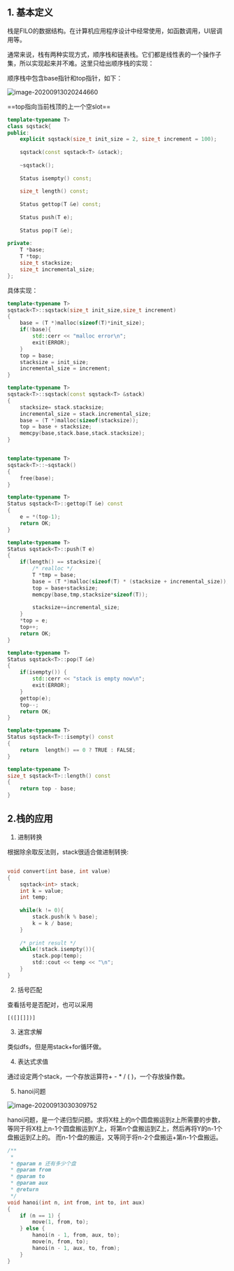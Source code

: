 ## 1. 基本定义

栈是FILO的数据结构。在计算机应用程序设计中经常使用，如函数调用，UI层调用等。

通常来说，栈有两种实现方式，顺序栈和链表栈。它们都是线性表的一个操作子集，所以实现起来并不难。这里只给出顺序栈的实现：

顺序栈中包含base指针和top指针，如下：

![image-20200913020244660](https://cdn.jsdelivr.net/gh/ravenxrz/PicBed/img/image-20200913020244660.png)

==top指向当前栈顶的上一个空slot==

```c++
template<typename T>
class sqstack{
public:
    explicit sqstack(size_t init_size = 2, size_t increment = 100);
    
    sqstack(const sqstack<T> &stack);
    
    ~sqstack();
    
    Status isempty() const;
    
    size_t length() const;
    
    Status gettop(T &e) const;
    
    Status push(T e);
    
    Status pop(T &e);
    
private:
    T *base;
    T *top;
    size_t stacksize;
    size_t incremental_size;
};


```

具体实现：

```c++
template<typename T>
sqstack<T>::sqstack(size_t init_size,size_t increment)
{
    base = (T *)malloc(sizeof(T)*init_size);
    if(!base){
        std::cerr << "malloc error\n";
        exit(ERROR);
    }
    top = base;
    stacksize = init_size;
    incremental_size = increment;
}

template<typename T>
sqstack<T>::sqstack(const sqstack<T> &stack)
{
    stacksize= stack.stacksize;
    incremental_size = stack.incremental_size;
    base = (T *)malloc(sizeof(stacksize));
    top = base + stacksize;
    memcpy(base,stack.base,stack.stacksize);
}


template<typename T>
sqstack<T>::~sqstack()
{
    free(base);
}

template<typename T>
Status sqstack<T>::gettop(T &e) const
{
    e = *(top-1);
    return OK;
}

template<typename T>
Status sqstack<T>::push(T e)
{
    if(length() == stacksize){
        /* realloc */
        T *tmp = base;
        base = (T *)malloc(sizeof(T) * (stacksize + incremental_size));
        top = base+stacksize;
        memcpy(base,tmp,stacksize*sizeof(T));
        
        stacksize+=incremental_size;
    }
    *top = e;
    top++;
    return OK;
}

template<typename T>
Status sqstack<T>::pop(T &e)
{
    if(isempty()) {
        std::cerr << "stack is empty now\n";
        exit(ERROR);
    }
    gettop(e);
    top--;
    return OK;
}

template<typename T>
Status sqstack<T>::isempty() const
{
    return  length() == 0 ? TRUE : FALSE;
}

template<typename T>
size_t sqstack<T>::length() const
{
    return top - base;
}
```

## 2.栈的应用

1. 进制转换

根据除余取反法则，stack很适合做进制转换:

```c

void convert(int base, int value)
{
    sqstack<int> stack;
    int k = value;
    int temp;
    
    while(k != 0){
        stack.push(k % base);
        k = k / base;
    }
    
    /* print result */
    while(!stack.isempty()){
        stack.pop(temp);
        std::cout << temp << "\n";
    }
}
```

2. 括号匹配

查看括号是否配对，也可以采用

```
[([][]])]
```

3. 迷宫求解

类似dfs，但是用stack+for循环做。

4. 表达式求值

通过设定两个stack，一个存放运算符+ - * / ( )，一个存放操作数。

5. hanoi问题

![image-20200913030309752](https://cdn.jsdelivr.net/gh/ravenxrz/PicBed/img/image-20200913030309752.png)

hanoi问题，是一个递归型问题。求将X柱上的n个圆盘搬运到z上所需要的步数，等同于将X柱上n-1个圆盘搬运到Y上，将第n个盘搬运到Z上，然后再将Y的n-1个盘搬运到Z上的。 而n-1个盘的搬运，又等同于将n-2个盘搬运+第n-1个盘搬运。

```c++
/**
 *
 * @param n 还有多少个盘
 * @param from
 * @param to
 * @param aux
 * @return
 */
void hanoi(int n, int from, int to, int aux)
{
    if (n == 1) {
        move(1, from, to);
    } else {
        hanoi(n - 1, from, aux, to);
        move(n, from, to);
        hanoi(n - 1, aux, to, from);
    }
}
```

